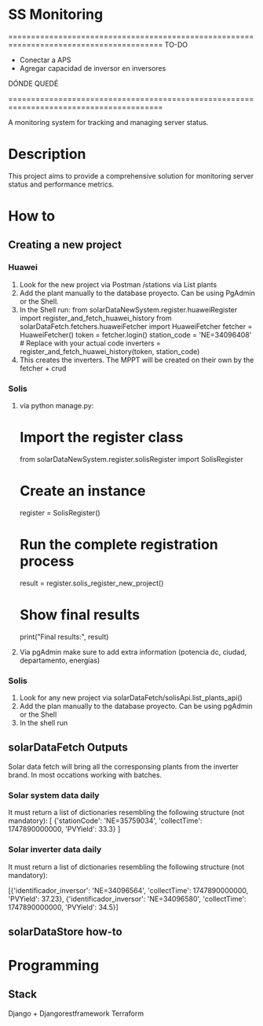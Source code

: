 # SS Monitoring

========================================================================================
TO-DO

- Conectar a APS
- Agregar capacidad de inversor en inversores

DÓNDE QUEDÉ



========================================================================================

A monitoring system for tracking and managing server status.

# Description

This project aims to provide a comprehensive solution for monitoring server status and performance metrics.

# How to

## Creating a new project
### Huawei
1. Look for the new project via Postman /stations via List plants
2. Add the plant manually to the database proyecto. Can be using PgAdmin or the Shell.
3. In the Shell run:
from solarDataNewSystem.register.huaweiRegister import register_and_fetch_huawei_history
from solarDataFetch.fetchers.huaweiFetcher import HuaweiFetcher
fetcher = HuaweiFetcher()
token = fetcher.login()
station_code = 'NE=34096408'  # Replace with your actual code
inverters = register_and_fetch_huawei_history(token, station_code)
4. This creates the inverters. The MPPT will be created on their own by the fetcher + crud

### Solis
1. vía python manage.py:
    # Import the register class
    from solarDataNewSystem.register.solisRegister import SolisRegister

    # Create an instance
    register = SolisRegister()

    # Run the complete registration process
    result = register.solis_register_new_project()

    # Show final results
    print("Final results:", result)
2. Via pgAdmin make sure to add extra information (potencia dc, ciudad, departamento, energías)

### Solis
1. Look for any new project via solarDataFetch/solisApi.list_plants_api()
2. Add the plan manually to the database proyecto. Can be using pgAdmin or the Shell
3. In the shell run


## solarDataFetch Outputs
Solar data fetch will bring all the corresponsing plants from the inverter brand. In most occations working with batches.
### Solar system data daily
It must return a list of dictionaries resembling the following structure (not mandatory):
[ {'stationCode': 'NE=35759034', 'collectTime': 1747890000000, 'PVYield': 33.3} ]

### Solar inverter data daily
It must return a list of dictionaries resembling the following structure (not mandatory):

[{'identificador_inversor': 'NE=34096564', 'collectTime': 1747890000000, 'PVYield': 37.23}, {'identificador_inversor': 'NE=34096580', 'collectTime': 1747890000000, 'PVYield': 34.5}]

## solarDataStore how-to 

# Programming
## Stack
Django + Djangorestframework
Terraform
